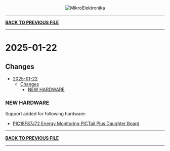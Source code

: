 <p align="center">
  <img src="http://www.mikroe.com/img/designs/beta/logo_small.png?raw=true" alt="MikroElektronika"/>
</p>

---

**[BACK TO PREVIOUS FILE](../changelog.md)**

---

# 2025-01-22

## Changes

- [2025-01-22](#2025-01-22)
  - [Changes](#changes)
    - [NEW HARDWARE](#new-hardware)

### NEW HARDWARE

Support added for following hardware:

+ [PIC18F87J72 Energy Monitoring PICTail Plus Daughter Board](https://mplab-discover.microchip.com/v2/item/com.microchip.portal.evalboard/com.microchip.subcategories.modules-and-peripherals.communication.can.Others/mcu08.ard00330/1.0.0?view=about)

---

**[BACK TO PREVIOUS FILE](../changelog.md)**

---
